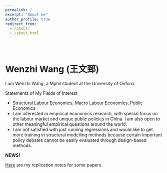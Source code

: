 ```yaml
---
permalink: /
excerpt: "About me"
author_profile: true
redirect_from: 
  - /about/
  - /about.html
---
```


<br/>

# Wenzhi Wang (王文郅)

I am Wenzhi Wang, a Mphil student at the University of Oxford.

Statements of My Fields of Interest

- Structural Labour Economics, Macro Labour Economics, Public Economics
- I am interested in empirical economics research, with special focus on the labour market and unique public policies in China. I am also open to other meaningful empirical questions around the world.
- I am not satisfied with just running regressions and would like to get more training in structural modelling methods because certain important policy debates cannot be easily evaluated through design-based methods.

**NEWS!**

[Here](https://wangwz-econ.github.io/replicationexercises/) are my replication notes for some papers.




